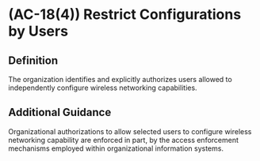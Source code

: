 
# (AC-18(4)) Restrict Configurations by Users

## Definition

The organization identifies and explicitly authorizes users allowed to independently configure wireless networking capabilities.

## Additional Guidance

Organizational authorizations to allow selected users to configure wireless networking capability are enforced in part, by the access enforcement mechanisms employed within organizational information systems.
